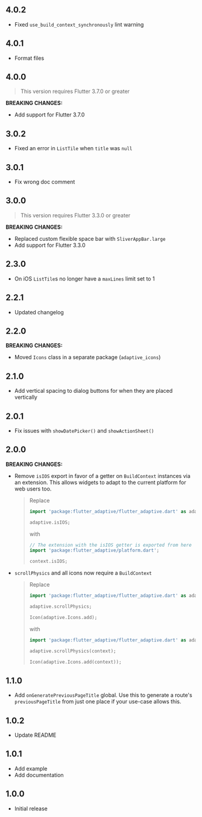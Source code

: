## 4.0.2

- Fixed `use_build_context_synchronously` lint warning

## 4.0.1

- Format files

## 4.0.0

> This version requires Flutter 3.7.0 or greater

**BREAKING CHANGES:**

- Add support for Flutter 3.7.0

## 3.0.2

- Fixed an error in `ListTile` when `title` was `null`

## 3.0.1

- Fix wrong doc comment

## 3.0.0

> This version requires Flutter 3.3.0 or greater

**BREAKING CHANGES:**

- Replaced custom flexible space bar with `SliverAppBar.large`
- Add support for Flutter 3.3.0

## 2.3.0

- On iOS `ListTile`s no longer have a `maxLines` limit set to 1

## 2.2.1

- Updated changelog

## 2.2.0

**BREAKING CHANGES:**

- Moved `Icons` class in a separate package (`adaptive_icons`)

## 2.1.0

- Add vertical spacing to dialog buttons for when they are placed vertically

## 2.0.1

- Fix issues with `showDatePicker()` and `showActionSheet()`

## 2.0.0

**BREAKING CHANGES:**

- Remove `isIOS` export in favor of a getter on `BuildContext` instances
  via an extension. This allows widgets to adapt to the current platform
  for web users too.

  > Replace
  >
  > ```dart
  > import 'package:flutter_adaptive/flutter_adaptive.dart' as adaptive;
  > 
  > adaptive.isIOS;
  > ```
  >
  > with
  >
  > ```dart
  > // The extension with the isIOS getter is exported from here
  > import 'package:flutter_adaptive/platform.dart';
  >
  > context.isIOS;
  > ```
- `scrollPhysics` and all icons now require a `BuildContext`

  > Replace
  >
  > ```dart
  > import 'package:flutter_adaptive/flutter_adaptive.dart' as adaptive;
  > 
  > adaptive.scrollPhysics;
  >
  > Icon(adaptive.Icons.add);
  > ```
  >
  > with
  >
  > ```dart
  > import 'package:flutter_adaptive/flutter_adaptive.dart' as adaptive;
  >
  > adaptive.scrollPhysics(context);
  >
  > Icon(adaptive.Icons.add(context));
  > ```

## 1.1.0

- Add `onGeneratePreviousPageTitle` global. Use this to generate
  a route's `previousPageTitle` from just one place if your use-case
  allows this.

## 1.0.2

- Update README

## 1.0.1

- Add example
- Add documentation

## 1.0.0

- Initial release
